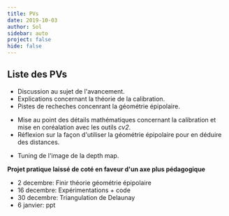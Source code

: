 ```yaml
---
title: PVs
date: 2019-10-03
author: Sol
sidebar: auto
project: false
hide: false
---
```


## Liste des PVs

<Pv date="3 octobre 2019" 
    odj="Calibrage" 
    :todo="['Théorie calibration',]" 
    :people="['Francois Tièche', 'Sol Rosca']">

* Discussion au sujet de l'avancement.
* Explications concernant la théorie de la calibration.
* Pistes de recheches concenrant la géométrie épipolaire.

</Pv>

<Pv date="10 octobre 2019" 
    odj="" 
    :todo="['Calibration sur cv2', 'utilisation des données de calibration']" 
    :people="['Francois Tièche', 'Sol Rosca']">

* Mise au point des détails mathématiques concernant la calibration et mise en coréalation avec les outils *cv2*.
* Réflexion sur la façon d'utiliser la géométrie épipolaire pour en déduire des distances.

</Pv>

<Pv date="17 octobre 2019" 
    odj="" 
    :todo="['Tidy up code', 'tenter de court-circuiter la génération de la depth map']" 
    :people="['Francois Tièche', 'Sol Rosca']">

* Tuning de l'image de la depth map.

</Pv>

<Pv date="28 novembre 2019" 
    odj="" 
    :todo="['Redéfinition du projet']" 
    :people="['Francois Tièche', 'Sol Rosca']">

**Projet pratique laissé de coté en faveur d'un axe plus pédagogique**
* 2 decembre: Finir théorie géométrie épipolaire
* 16 decembre: Expérimentations + code
* 30 decembre: Triangulation de Delaunay
* 6 janvier: ppt

</Pv>

